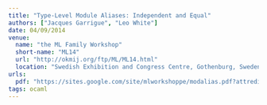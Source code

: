```yaml
---
title: "Type-Level Module Aliases: Independent and Equal"
authors: ["Jacques Garrigue", "Leo White"]
date: 04/09/2014
venue:
  name: "the ML Family Workshop"
  short-name: "ML14"
  url: "http://okmij.org/ftp/ML/ML14.html"
  location: "Swedish Exhibition and Congress Centre, Gothenburg, Sweden"
urls:
  pdf: "https://sites.google.com/site/mlworkshoppe/modalias.pdf?attredirects=1"
tags: ocaml
---
```

